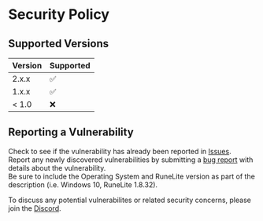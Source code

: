 # Security Policy

## Supported Versions

| Version | Supported          |
| ------- | ------------------ |
| 2.x.x   | :white_check_mark: |
| 1.x.x   | :white_check_mark: |
| < 1.0   | :x:                |

## Reporting a Vulnerability

Check to see if the vulnerability has already been reported in [Issues](https://github.com/jmakhack/hydrate-reminder/issues).  
Report any newly discovered vulnerabilities by submitting a [bug report](https://github.com/jmakhack/hydrate-reminder/issues/new?assignees=&labels=bug&template=bug-report.md&title=%5BBUG%5D) with details about the vulnerability.  
Be sure to include the Operating System and RuneLite version as part of the description (i.e. Windows 10, RuneLite 1.8.32).

To discuss any potential vulnerabilites or related security concerns, please join the [Discord](https://discord.gg/RTgxfFW9mS).
